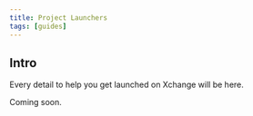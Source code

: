 ```yaml
---
title: Project Launchers
tags: [guides]
---
```


## Intro

Every detail to help you get launched on Xchange will be here.

Coming soon.
